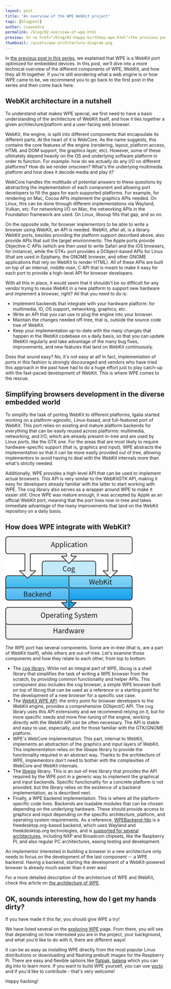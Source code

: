 ```yaml
---
layout: post
title: "An overview of the WPE WebKit project"
tags: [blogpost]
author: csaavedra
permalink: /blog/02-overview-of-wpe.html
preview: In <a href="/blog/01-happy-birthday-wpe.html">the previous post in this series</a>, we explained that WPE is a WebKit port optimized for embedded devices. In this post, we'll dive into a more technical overview of the different components of WPE, WebKit, and how they all fit together.
thumbnail: /assets/wpe-architecture-diagram.png
---
```


In <a href="/blog/01-happy-birthday-wpe.html">the
previous post in this series</a>, we explained that WPE is a WebKit
port optimized for embedded devices. In this post, we'll dive into a
more technical overview of the different components of WPE, WebKit,
and how they all fit together. If you're still wondering what a web
engine is or how WPE came to be, we recommend you to go back to the
first post in the series and then come back here.

## WebKit architecture in a nutshell

To understand what makes WPE special, we first need to have a basic
understanding of the architecture of WebKit itself, and how it ties
together a given architecture/platform and a user-facing web browser.

WebKit, the engine, is split into different components that
encapsulate its different parts. At the heart of it is WebCore. As the
name suggests, this contains the core features of the engine
(rendering, layout, platform access, HTML and DOM support, the
graphics layer, etc). However, some of these ultimately depend heavily
on the OS and underlying software platform in order to function. For
example: how do we actually do any I/O on different platforms? How do
we render onscreen? What's the underlying multimedia platform and how
does it decode media and play it?

WebCore handles the multitude of potential answers to these questions
by abstracting the implementation of each component and allowing port
developers to fill the gaps for each supported platforms. For example,
for rendering on Mac, Cocoa APIs implement the graphics APIs
needed. On Linux, this can be done through different implementations
via Wayland, Vulkan, etc. For networking I/O on Mac, the networking
APIs in the Foundation framework are used. On Linux, libsoup fills
that gap, and so on.

On the opposite side, for browser implementors to be able to write a
browser using WebKit, an API is needed. WebKit, after all, is a
library. WebKit ports, besides providing the platform support
described above, also provide APIs that suit the target environments:
The Apple ports provide Objective-C APIs (which are then used to write
Safari and the iOS browsers, for instance), while the GTK+ port
provides a GObject-based APIs for Linux (that are used in Epiphany,
the GNOME browser, and other GNOME applications that rely on WebKit to
render HTML). All of these APIs are built on top of an internal,
middle-man, C API that is meant to make it easy for each port to
provide a high-level API for browser developers.

With all this in place, it would seem that it shouldn't be so
difficult for any vendor trying to reuse WebKit in a new platform to
support new hardware and implement a browser, right? All that you need
to do is:

- Implement backends that integrate with your hardware platform: for multimedia, IO, OS support, networking, graphics, etc.
- Write an API that you can use to plug the engine into your browser.
- Maintain the changes needed off-tree, that is, outside the source code tree of WebKit.
- Keep your implementation up-to-date with the many changes that happen in the WebKit codebase on a daily basis, so that you can update WebKit regularly and take advantage of the many bug fixes, improvements, and new features that land on WebKit continuously.

Does that sound easy? No, it's not easy at all! In fact,
implementation of ports in this fashion is strongly discouraged and
vendors who have tried this approach in the past have had to do a huge
effort just to play catch-up with the fast-paced development of
WebKit. This is where WPE comes to the rescue.

## Simplifying browsers development in the diverse embedded world

To simplify the task of porting WebKit to different platforms, Igalia
started working on a platform-agnostic, Linux-based, and full-featured
port of WebKit. This port relies on existing and mature platform
backends for everything that can be easily reused across platforms:
multimedia, networking, and I/O, which are already present in-tree and
are used by Linux ports, like the GTK one. For the areas that are most
likely to require hardware-specific support (that is, graphics and
input), WPE abstracts the implementation so that it can be more easily
provided out of tree, allowing implementors to avoid having to deal
with the WebKit internals more than what's strictly needed.

Additionally, WPE provides a high-level API that can be used to
implement actual browsers. This API is very similar to the WebKitGTK
API, making it easy for developers already familiar with the latter to
start working with WPE. The cog library also serves as a wrapper
around WPE to make it easier still. Once WPE was mature enough, it was
accepted by Apple as an official WebKit port, meaning that the port
lives now in-tree and takes immediate advantage of the many
improvements that land on the WebKit repository on a daily basis.

## How does WPE integrate with WebKit?

![A diagram of the WPE WebKit architecture](/assets/wpe-architecture-diagram.png)

The WPE port has several components. Some are in-tree (that is, are a
part of WebKit itself), while others are out-of-tree. Let's examine
those components and how they relate to each other, from top to
bottom:

- The <a href="https://github.com/Igalia/cog#cog">cog library</a>. While not an integral part of WPE, libcog is a shell library that simplifies the task of writing a WPE browser from the scratch, by providing common functionality and helper APIs. This component also includes the cog browser, a simple WPE browser built on top of libcog that can be used as a reference or a starting point for the development of a new browser for a specific use case.
- The <a href="https://people.igalia.com/aperez/Documentation/wpe-webkit-1.1/">WebKit WPE API</a>: the entry point for browser developers to the WebKit engine, provides a comprehensive GObject/C API. The cog library uses this API extensively and we recommend relying on it, but for more specific needs and more fine-tuning of the engine, working directly with the WebKit API can be often necessary. The API is stable and easy to use, especially, and for those familiar with the GTK/GNOME platform.
- WPE's WebCore implementation: This part, internal to WebKit, implements an abstraction of the graphics and input layers of WebKit. This implementation relies on the libwpe library to provide the functionality required in an abstract way. Thanks to the architecture of WPE, implementors don't need to bother with the complexities of WebCore and WebKit internals.
- The <a href="https://github.com/WebPlatformForEmbedded/libwpe">libwpe</a> library. This is an out-of-tree library that provides the API required by the WPE port in a generic way to implement the graphical and input backends. Specific functionality for a concrete platform is not provided, but the library relies on the existence of a backend implementation, as is described next.
- Finally, a WPE backend implementation. This is where all the platform-specific code lives. Backends are loadable modules that can be chosen depending on the underlying hardware. These should provide access to graphics and input depending on the specific architecture, platform, and operating system requirements. As a reference, <a href="https://github.com/Igalia/WPEBackend-fdo">WPEBackend-fdo</a> is a freedesktop.org-based backend, which uses Wayland and freekdesktop.org technologies, and is <a href="/about/supported-hardware.html">supported for several architectures</a>, including NXP and Broadcom chipsets, like the Raspberry PI, and also regular PC architectures, easing testing and development.

An implementor interested in building a browser in a new architecture
only needs to focus on the development of the last component -- a WPE
backend. Having a backend, starting the development of a
WebKit-powered browser is already much easier than it ever was!

For a more detailed description of the architecture of WPE and WebKit,
check this article on <a
href="/about/architecture.html">the architecture
of WPE</a>.

## OK, sounds interesting, how do I get my hands dirty?

If you have made it this far, you should give WPE a try!

We have listed several on the <a
href="/about/exploring.html">exploring WPE</a>
page. From there, you will see that depending on how interested you
are in the project, your background, and what you'd like to do with
it, there are different ways!

It can be as easy as installing WPE directly from the most popular
Linux distributions or downloading and flashing prebuilt images for
the Raspberry Pi. There are easy and flexible options like <a
href="/about/flatpak.html">flatpak</a>, <a
href="/about/balena-wpe.html">balena</a> which
you can dig into to learn more.  If you want to build WPE yourself,
you can use <a
href="https://github.com/Igalia/meta-webkit/wiki/WPE">yocto</a> and if
you'd like to contribute - that's very welcome!

Happy hacking!
